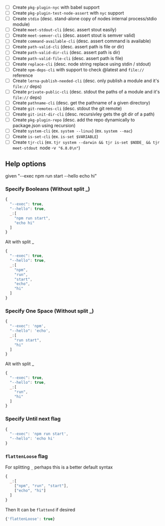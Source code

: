 * [ ] Create `pkg-plugin-nyc` with babel support
* [ ] Create `pkg-plugin-test-node-assert` with `nyc` support
* [ ] Create `stdio` (desc. stand-alone copy of nodes internal process/stdio module)
* [ ] Create `meet-stdout-cli` (desc. assert stout easily)
* [ ] Create `meet-semver-cli` (desc. assert stout is semver valid)
* [ ] Create `command-available-cli` (desc. assert command is available)
* [ ] Create `path-valid-cli` (desc. assert path is file or dir)
* [ ] Create `path-valid-dir-cli` (desc. assert path is dir)
* [ ] Create `path-valid-file-cli` (desc. assert path is file)
* [ ] Create `replace-cli` (desc. node string replace using stdin / stdout)
* [ ] Create `npm-deps-cli` with support to check @latest and `file://` reference
* [ ] Create `lerna-publish-needed-cli` (desc. only publish a module and it's `file://` deps)
* [ ] Create `private-public-cli` (desc. stdout the paths of a module and it's `file://` deps)
* [ ] Create `pathname-cli` (desc. get the pathname of a given directory)
* [ ] Create `git-remotes-cli` (desc. stdout the git remote)
* [ ] Create `git-init-dir-cli` (desc. recursivley gets the git dir of a path)
* [ ] Create `pkg-plugin-repo` (desc. add the repo dynamically to package.json using recursion)
* [ ] Create `system-cli` (ex. `system --linux`) (ex. `system --mac`)
* [ ] Create `is-set-cli` (ex. `is-set $VARIABLE`)
* [ ] Create `tjr-cli` (ex. `tjr system --darwin && tjr is-set $NODE_ && tjr meet-stdout `node -v` "6.8.0\n"`)

## Help options

given "--exec npm run start --hello echo hi"

### Specify Booleans (Without split _)

```js
{
  "--exec": true,
  "--hello": true,
  _:[
    "npm run start",
    "echo hi"
  ]
}
```

Alt with split _

```js
{
  "--exec": true,
  "--hello": true,
  _:[
    "npm",
    "run",
    "start",
    "echo",
    "hi"
  ]
}
```

### Specify One Space (Without split _)

```js
{
  "--exec": 'npm',
  "--hello": 'echo',
  _:[
    "run start",
    "hi"
  ]
}
```

Alt with split _

```js
{
  "--exec": true,
  "--hello": true,
  _:[
    "run",
    "hi"
  ]
}
```

### Specify Until next flag

```js
{
  "--exec": 'npm run start',
  "--hello": 'echo hi'
}
```

### `flattenLoose` flag

For splitting `_` perhaps this is a better default syntax 

```js
{
  _:[
    ["npm", "run", "start"],
    ["echo", "hi"]
  ]
}
```

Then It can be `flattend` if desired

```js
{'flattenLoose': true}
```
